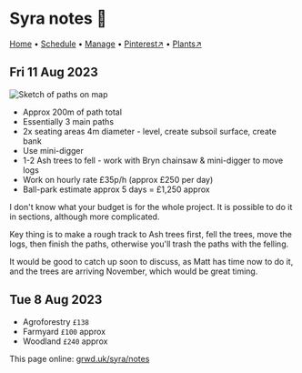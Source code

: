 # Syra notes 📝

[Home](https://grwd.uk/syra/) • [Schedule](https://grwd.uk/syra/schedule) • [Manage](https://grwd.uk/syra/manage) • [Pinterest↗](https://pinterest.co.uk/NatureWorksGarden/syra) • [Plants↗](https://bit.ly/syra-plants)

## Fri 11 Aug 2023

![Sketch of paths on map](https://res.cloudinary.com/growdigital/image/upload/w_420/v1691764565/syra/matt-sketch-230811.jpg)

* Approx 200m of path total
* Essentially 3 main paths
* 2x seating areas 4m diameter - level, create subsoil surface, create bank
* Use mini-digger
* 1-2 Ash trees to fell - work with Bryn chainsaw & mini-digger to move logs
* Work on hourly rate £35p/h (approx £250 per day)
* Ball-park estimate approx 5 days = £1,250 approx

I don't know what your budget is for the whole project. It is possible to do it in sections, although more complicated.

Key thing is to make a rough track to Ash trees first, fell the trees, move the logs, then finish the paths, otherwise you'll trash the paths with the felling.

It would be good to catch up soon to discuss, as Matt has time now to do it, and the trees are arriving November, which would be great timing.

## Tue 8 Aug 2023

* Agroforestry `£138`
* Farmyard `£100`  approx
* Woodland `£240` approx

This page online: [grwd.uk/syra/notes](https://grwd.uk/syra/notes)

